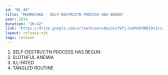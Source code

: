 ```yaml
---
id: "BL_40"
title: "MUHROCHKA - SELF-DESTRUCTN PROCESS HAS BEGUN"
year: 2014
duration: "10:42"
link: "https://drive.google.com/uc?authuser=0&id=1f9fj-GoOVQPdNBlOxZsszWu66ZEMhikg&export=download"
layout: release.njk
tags: release
---
```


01. SELF-DESTRUCTN PROCESS HAS BEGUN
02. SLOTHFUL ANEMIA
03. ILL-FATED
04. TANGLED ROUTINE